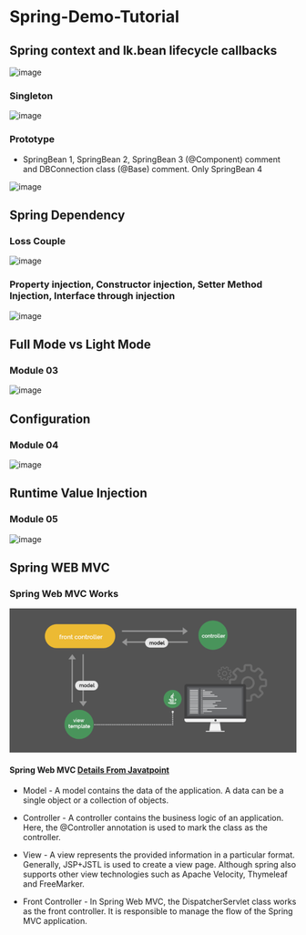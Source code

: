 # Spring-Demo-Tutorial 

## Spring context and lk.bean lifecycle callbacks

![image](https://github.com/Mindula-Dilthushan/Spring-Demo-Tutorial/blob/master/assets/Spring%20context%20and%20bean%20lifecycle%20callbacks.png)

### Singleton

![image](https://github.com/Mindula-Dilthushan/Spring-Demo-Tutorial/blob/master/assets/singleton.jpg)


### Prototype

* SpringBean 1, SpringBean 2, SpringBean 3 (@Component) comment and DBConnection class (@Base) comment. Only SpringBean 4

![image](https://github.com/Mindula-Dilthushan/Spring-Demo-Tutorial/blob/master/assets/prototype.jpg)


## Spring Dependency

### Loss Couple
![image](https://github.com/Mindula-Dilthushan/Spring-Demo-Tutorial/blob/master/assets/Loss%20Couple.jpg)

### Property injection, Constructor injection, Setter Method Injection, Interface through injection
![image](https://github.com/Mindula-Dilthushan/Spring-Demo-Tutorial/blob/master/assets/property%20injection.jpg)

## Full Mode vs Light Mode 

### Module 03
![image](https://github.com/Mindula-Dilthushan/Spring-Demo-Tutorial/blob/master/assets/FullMode%20vs%20LightMod.jpg)

## Configuration

### Module 04
![image](https://github.com/Mindula-Dilthushan/Spring-Demo-Tutorial/blob/master/assets/Configuration.jpg)

## Runtime Value Injection

### Module 05 
![image](https://github.com/Mindula-Dilthushan/Spring-Demo-Tutorial/blob/master/assets/Runtime%20Value%20Injection.jpg)


## Spring WEB MVC

### Spring Web MVC Works
![mindula](https://github.com/Mindula-Dilthushan/Spring-Demo/blob/master/assets/Spring_MVC_Works.png)

#### Spring Web MVC [Details From Javatpoint](https://www.javatpoint.com/spring-mvc-tutorial)

- Model - A model contains the data of the application. A data can be a single object or a collection of objects.

- Controller - A controller contains the business logic of an application. Here, the @Controller annotation is used to mark the class as the controller.

- View - A view represents the provided information in a particular format. Generally, JSP+JSTL is used to create a view page. Although spring also supports other view technologies such as Apache Velocity, Thymeleaf and FreeMarker.

- Front Controller - In Spring Web MVC, the DispatcherServlet class works as the front controller. It is responsible to manage the flow of the Spring MVC application.